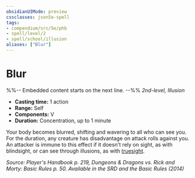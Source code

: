 ```yaml
---
obsidianUIMode: preview
cssclasses: json5e-spell
tags:
- compendium/src/5e/phb
- spell/level/2
- spell/school/illusion
aliases: ["Blur"]
---
```

# Blur
%%-- Embedded content starts on the next line. --%%
*2nd-level, Illusion*  

- **Casting time:** 1 action
- **Range:** Self
- **Components:** V
- **Duration:** Concentration, up to 1 minute

Your body becomes blurred, shifting and wavering to all who can see you. For the duration, any creature has disadvantage on attack rolls against you. An attacker is immune to this effect if it doesn't rely on sight, as with blindsight, or can see through illusions, as with [truesight](2-Mechanics/CLI/rules/senses.md#Truesight).

*Source: Player's Handbook p. 219, Dungeons & Dragons vs. Rick and Morty: Basic Rules p. 50. Available in the <span title='Systems Reference Document (5.1)'>SRD</span> and the Basic Rules (2014)*
